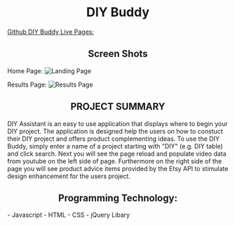 <h1 align="center">DIY Buddy </h1> 


[Github DIY Buddy Live Pages:](https://tchang46343.github.io/DIY-Buddy)

<h2 align="center">Screen Shots</h2>

Home Page:
![Landing Page](https://user-images.githubusercontent.com/49312530/61187153-1f420f80-a623-11e9-8a84-5f4af62a1db9.png)


Results Page:
![Results Page](https://user-images.githubusercontent.com/49312530/61187152-1f420f80-a623-11e9-8301-502a99f13580.png)

<h2 align="center">PROJECT SUMMARY</h2>
DIY Assistant is an easy to use application that displays where to begin your DIY project. The application is designed help the users on how to constuct their DIY project and offers product complementing ideas. To use the DIY Buddy, simply enter a name of a project starting with "DIY" (e.g. DIY table) and click search. Next you will see the page reload and populate video data from youtube on the left side of page. Furthermore on the right side of the page you will see product advice items provided by the Etsy API to stimulate design enhancement for the users project. 

<h2 align="center">Programming Technology:</h2>
- Javascript
- HTML
- CSS
- jQuery Libary
